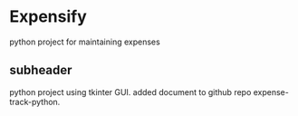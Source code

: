 # Expensify
python project for maintaining expenses

## subheader
python project using tkinter GUI.
added document to github repo expense-track-python.
